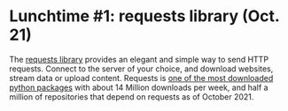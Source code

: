 # Lunchtime #1: requests library (Oct. 21)

The [requests library](https://docs.python-requests.org/en/latest/) provides an elegant and simple way to send HTTP requests. Connect to the server of your choice, and download websites, stream data or upload content. Requests is [one of the most downloaded python packages](https://pypi.org/project/requests/) with about 14 Million downloads per week, and half a million of repositories that depend on requests as of October 2021.